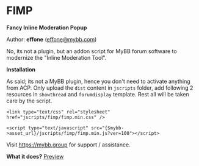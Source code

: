 # FIMP
**Fancy Inline Moderation Popup**

Author: **effone** (effone@mybb.com)

No, its not a plugin, but an addon script for MyBB forum software to modernize the "Inline Moderation Tool".

**Installation**

As said; its not a MyBB plugin, hence you don't need to activate anything from ACP.
Only upload the `dist` content in `jscripts` folder, add following 2 resources in `showthread` and `forumdisplay` template. Rest all will be taken care by the script.

`<link type="text/css" rel="stylesheet" href="jscripts/fimp/fimp.min.css" />`

`<script type="text/javascript" src="{$mybb->asset_url}/jscripts/fimp/fimp.min.js?ver=100"></script>`

Visit https://mybb.group for support / assistance.

**What it does?**
[Preview](https://cdn.discordapp.com/attachments/215876989733568512/1221944676232466605/fimp.gif?ex=66146ba9&is=6601f6a9&hm=b37514b7fe659bb2c1e43ff2f73a813bc2893593bb382b77fd239dfc38da391c&)
